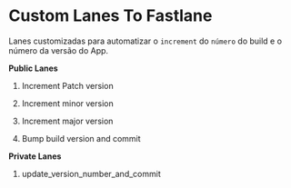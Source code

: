 # Custom Lanes To Fastlane

Lanes customizadas para automatizar o `increment` do `número` do build e o número da versão do App.

**Public Lanes**

1. Increment Patch version

2. Increment minor version

3. Increment major version

4. Bump build version and commit

**Private Lanes**

1. update_version_number_and_commit
